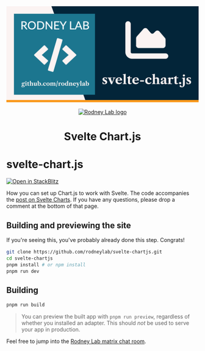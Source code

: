 <img src="./images/rodneylab-github-svelte-chartjs.png" alt="Rodney Lab svelte-chartjs Github banner">

<p align="center">
  <a aria-label="Open Rodney Lab site" href="https://rodneylab.com" rel="nofollow noopener noreferrer">
    <img alt="Rodney Lab logo" src="https://rodneylab.com/assets/icon.png" width="60" />
  </a>
</p>
<h1 align="center">
  Svelte Chart.js
</h1>

# svelte-chart.js

[![Open in StackBlitz](https://developer.stackblitz.com/img/open_in_stackblitz.svg)](https://stackblitz.com/github/rodneylab/svelte-chartjs)

How you can set up Chart.js to work with Svelte. The code accompanies the <a aria-label="Open Rodney Lab post on Svelte Charts" href="https://rodneylab.com/svelte-charts/">post on Svelte Charts</a>. If you have any questions, please drop a comment at the bottom of that page.

## Building and previewing the site

If you're seeing this, you've probably already done this step. Congrats!

```bash
git clone https://github.com/rodneylab/svelte-chartjs.git
cd svelte-chartjs
pnpm install # or npm install
pnpm run dev
```

## Building

```bash
pnpm run build
```

> You can preview the built app with `pnpm run preview`, regardless of whether you installed an adapter. This should _not_ be used to serve your app in production.

Feel free to jump into the [Rodney Lab matrix chat room](https://matrix.to/#/%23rodney:matrix.org).
